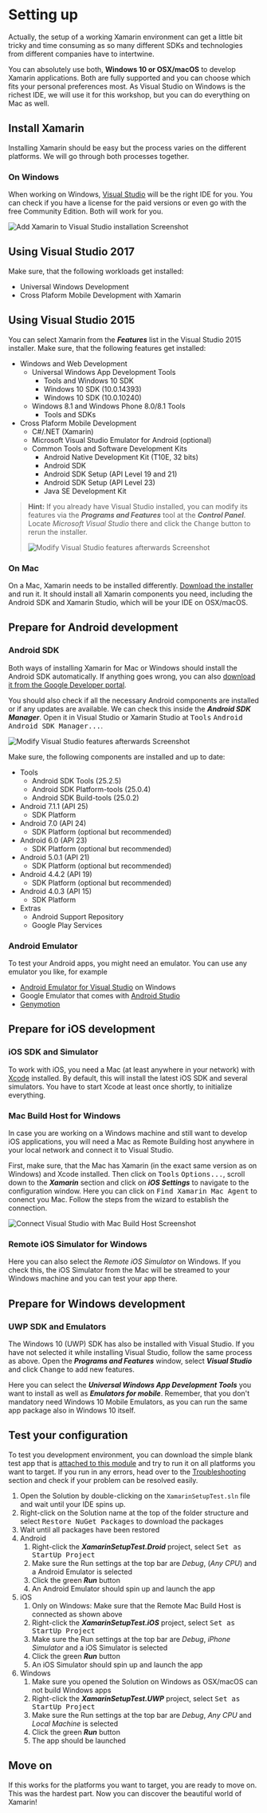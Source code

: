 # Setting up
Actually, the setup of a working Xamarin environment can get a little bit tricky and time consuming as so many different SDKs and technologies from different companies have to intertwine.

You can absolutely use both, **Windows 10 or OSX/macOS** to develop Xamarin applications. Both are fully supported and you can choose which fits your personal preferences most. As Visual Studio on Windows is the richest IDE, we will use it for this workshop, but you can do everything on Mac as well.

## Install Xamarin
Installing Xamarin should be easy but the process varies on the different platforms. We will go through both processes together.

### On Windows
When working on Windows, [Visual Studio](https://www.visualstudio.com/downloads/) will be the right IDE for you. You can check if you have a license for the paid versions or even go with the free Community Edition. Both will work for you.

![Add Xamarin to Visual Studio installation Screenshot](../Misc/vsinstallxamarinfeatures.png)

## Using Visual Studio 2017

Make sure, that the following workloads get installed:
- Universal Windows Development
- Cross Plaform Mobile Development with Xamarin

## Using Visual Studio 2015

You can select Xamarin from the ***Features*** list in the Visual Studio 2015 installer. Make sure, that the following features get installed:
- Windows and Web Development
  - Universal Windows App Development Tools
    - Tools and Windows 10 SDK
    - Windows 10 SDK (10.0.14393)
    - Windows 10 SDK (10.0.10240)
  - Windows 8.1 and Windows Phone 8.0/8.1 Tools
    - Tools and SDKs
- Cross Plaform Mobile Development
  - C#/.NET (Xamarin)
  - Microsoft Visual Studio Emulator for Android (optional)
  - Common Tools and Software Development Kits
    - Android Native Development Kit (T10E, 32 bits)
    - Android SDK
    - Android SDK Setup (API Level 19 and 21)
    - Android SDK Setup (API Level 23)
    - Java SE Development Kit

> **Hint:** If you already have Visual Studio installed, you can modify its features via the ***Programs and Features*** tool at the ***Control Panel***. Locate *Microsoft Visual Studio* there and click the <kbd>Change</kbd> button to rerun the installer.
> 
> ![Modify Visual Studio features afterwards Screenshot](../Misc/winchangevsfeatures.png)

### On Mac
On a Mac, Xamarin needs to be installed differently. [Download the installer](https://www.xamarin.com/download) and run it. It should install all Xamarin components you need, including the Android SDK and Xamarin Studio, which will be your IDE on OSX/macOS.

## Prepare for Android development
### Android SDK
Both ways of installing Xamarin for Mac or Windows should install the Android SDK automatically. If anything goes wrong, you can also [download it from the Google Developer portal](https://developer.android.com/studio/index.html).

You should also check if all the necessary Android components are installed or if any updates are available. We can check this inside the ***Android SDK Manager***. Open it in Visual Studio or Xamarin Studio at <kbd>Tools</kbd> <kbd>Android</kbd> <kbd>Android SDK Manager...</kbd>.

![Modify Visual Studio features afterwards Screenshot](../Misc/androidsdkmanager.png)

Make sure, the following components are installed and up to date:

- Tools
  - Android SDK Tools (25.2.5)
  - Android SDK Platform-tools (25.0.4)
  - Android SDK Build-tools (25.0.2)
- Android 7.1.1 (API 25)
  - SDK Platform
- Android 7.0 (API 24)
  - SDK Platform (optional but recommended)
- Android 6.0 (API 23)
  - SDK Platform (optional but recommended)
- Android 5.0.1 (API 21)
  - SDK Platform (optional but recommended)
- Android 4.4.2 (API 19)
  - SDK Platform (optional but recommended)
- Android 4.0.3 (API 15)
  - SDK Platform
- Extras
  - Android Support Repository
  - Google Play Services

### Android Emulator
To test your Android apps, you might need an emulator. You can use any emulator you like, for example 
  - [Android Emulator for Visual Studio](https://www.visualstudio.com/vs/msft-android-emulator/) on Windows
  - Google Emulator that comes with [Android Studio](https://developer.android.com/studio/index.html)
  - [Genymotion](https://www.genymotion.com/#!/)

## Prepare for iOS development
### iOS SDK and Simulator
To work with iOS, you need a Mac (at least anywhere in your network) with [Xcode](https://itunes.apple.com/de/app/xcode/id497799835?mt=12) installed. By default, this will install the latest iOS SDK and several simulators. You have to start Xcode at least once shortly, to initialize everything.

### Mac Build Host for Windows
In case you are working on a Windows machine and still want to develop iOS applications, you will need a Mac as Remote Building host anywhere in your local network and connect it to Visual Studio.

First, make sure, that the Mac has Xamarin (in the exact same version as on Windows) and Xcode installed. Then click on <kbd>Tools</kbd> <kbd>Options...</kbd>, scroll down to the ***Xamarin*** section and click on ***iOS Settings*** to navigate to the configuration window. Here you can click on <kbd>Find Xamarin Mac Agent</kbd> to conenct you Mac. Follow the steps from the wizard to establish the connection.

![Connect Visual Studio with Mac Build Host Screenshot](../Misc/vsxamariniossettings.png)

### Remote iOS Simulator for Windows
Here you can also select the *Remote iOS Simulator* on Windows. If you check this, the iOS Simulator from the Mac will be streamed to your Windows machine and you can test your app there.

## Prepare for Windows development
### UWP SDK and Emulators
The Windows 10 (UWP) SDK has also be installed with Visual Studio. If you have not selected it while installing Visual Studio, follow the same process as above. Open the ***Programs and Features*** window, select ***Visual Studio*** and click <kbd>Change</kbd> to add new features.

Here you can select the ***Universal Windows App Development Tools*** you want to install as well as ***Emulators for mobile***. Remember, that you don't mandatory need Windows 10 Mobile Emulators, as you can run the same app package also in Windows 10 itself.

## Test your configuration
To test you development environment, you can download the simple blank test app that is [attached to this module](./Setup%20Test%20App) and try to run it on all platforms you want to target. If you run in any errors, head over to the [Troubleshooting](../Troubleshooting) section and check if your problem can be resolved easily.

1. Open the Solution by double-clicking on the `XamarinSetupTest.sln` file and wait until your IDE spins up.
1. Right-click on the Solution name at the top of the folder structure and select <kbd>Restore NuGet Packages</kbd> to download the packages
1. Wait until all packages have been restored
1. Android
    1. Right-click the ***XamarinSetupTest.Droid*** project, select <kbd>Set as StartUp Project</kbd>
    1. Make sure the Run settings at the top bar are *Debug*, (*Any CPU*) and a Android Emulator is selected
    1. Click the green ***Run*** button
    1. An Android Emulator should spin up and launch the app
1. iOS
    1. Only on Windows: Make sure that the Remote Mac Build Host is connected as shown above
    1. Right-click the ***XamarinSetupTest.iOS*** project, select <kbd>Set as StartUp Project</kbd>
    1. Make sure the Run settings at the top bar are *Debug*, *iPhone Simulator* and a iOS Simulator is selected
    1. Click the green ***Run*** button
    1. An iOS Simulator should spin up and launch the app
1. Windows
    1. Make sure you opened the Solution on Windows as OSX/macOS can not build Windows apps
    1. Right-click the ***XamarinSetupTest.UWP*** project, select <kbd>Set as StartUp Project</kbd>
    1. Make sure the Run settings at the top bar are *Debug*, *Any CPU* and *Local Machine* is selected
    1. Click the green ***Run*** button
    1. The app should be launched

## Move on
If this works for the platforms you want to target, you are ready to move on. This was the hardest part. Now you can discover the beautiful world of Xamarin!
